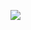 <p>
 <img src = "https://github.com/Radhi1228/re-exam/assets/165246862/faabda6f-853b-44b2-ad53-7f95c3f66f59"with = "320"/>
</p>
